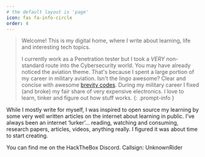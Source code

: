 ```yaml
---
# the default layout is 'page'
icon: fas fa-info-circle
order: 4
---
```


> Welcome! This is my digital home, where I write about learning, life and interesting tech topics.  
> 
> I currently work as a Penetration tester but I took a *VERY* non-standard route into the Cybersecurity world. You may have already noticed the aviation theme. That's because I spent a large portion of my career in military aviation. Isn't the lingo awesome? Clear and concise with awesome  [brevity codes](https://en.wikipedia.org/wiki/Multiservice_tactical_brevity_code). During my military career I fixed (and broke) my fair share of  very expensive electronics. I love to learn, tinker and figure out how stuff works. 
{: .prompt-info }
    
While I mostly write for myself, I was inspired to open source my learning by some very well written articles on the internet about learning in public. I’ve always been an internet ‘lurker’… reading, watching and consuming, research papers, articles, videos, anything really. I figured it was about time to start creating.   

You can find me on the HackTheBox Discord. Callsign: UnknownRider
